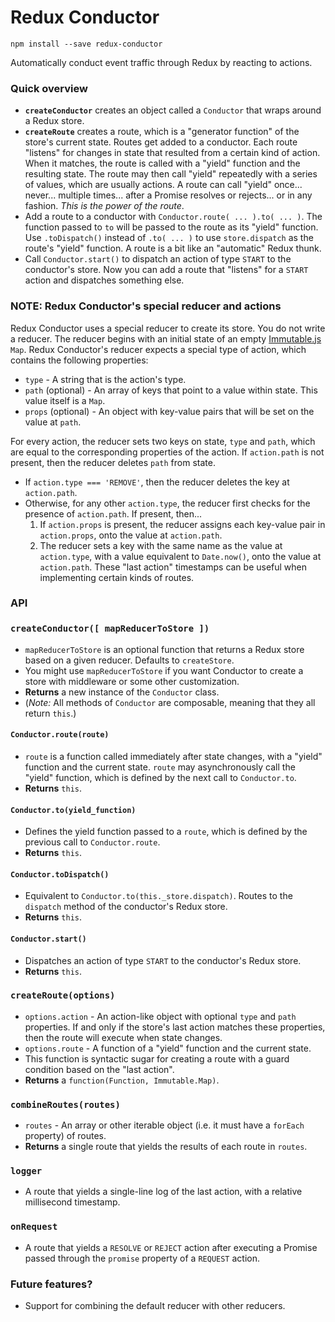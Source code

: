 # Redux Conductor
`npm install --save redux-conductor`

Automatically conduct event traffic through Redux by reacting to actions.

### Quick overview

- **`createConductor`** creates an object called a `Conductor` that wraps around a Redux store.
- **`createRoute`** creates a route, which is a "generator function" of the store's current state. Routes get added to a
conductor. Each route "listens" for changes in state that resulted from a certain kind of action. When it matches, the
route is called with a "yield" function and the resulting state. The route may then call "yield" repeatedly with a series
of values, which are usually actions. A route can call "yield" once... never... multiple times... after a Promise
resolves or rejects... or in any fashion. *This is the power of the route*.
- Add a route to a conductor with `Conductor.route( ... ).to( ... )`. The function passed to `to` will be passed to the
route as its "yield" function. Use `.toDispatch()` instead of `.to( ... )` to use `store.dispatch` as the route's
"yield" function. A route is a bit like an "automatic" Redux thunk.
- Call `Conductor.start()` to dispatch an action of type `START` to the conductor's store. Now you can add a route that
"listens" for a `START` action and dispatches something else.

### NOTE: Redux Conductor's special reducer and actions

Redux Conductor uses a special reducer to create its store. You do not write a reducer. The reducer begins with an
initial state of an empty [Immutable.js](https://facebook.github.io/immutable-js/) `Map`. Redux Conductor's reducer
expects a special type of action, which contains the following properties:
- `type` - A string that is the action's type.
- `path` (optional) - An array of keys that point to a value within state. This value itself is a `Map`.
- `props` (optional) - An object with key-value pairs that will be set on the value at `path`.

For every action, the reducer sets two keys on state, `type` and `path`, which are equal to the corresponding properties
of the action. If `action.path` is not present, then the reducer deletes `path` from state.

- If `action.type === 'REMOVE'`, then the reducer deletes the key at `action.path`.
- Otherwise, for any other `action.type`, the reducer first checks for the presence of `action.path`. If present, then...
  1) If `action.props` is present, the reducer assigns each key-value pair in `action.props`, onto the value at `action.path`.
  2) The reducer sets a key with the same name as the value at `action.type`, with a value equivalent to `Date.now()`,
  onto the value at `action.path`. These "last action" timestamps can be useful when implementing certain kinds of routes.

### API

### `createConductor([ mapReducerToStore ])`
- `mapReducerToStore` is an optional function that returns a Redux store based on a given reducer. Defaults to `createStore`.
- You might use `mapReducerToStore` if you want Conductor to create a store with middleware or some other customization.
- **Returns** a new instance of the `Conductor` class.
- (*Note:* All methods of `Conductor` are composable, meaning that they all return `this`.)

#### `Conductor.route(route)`
- `route` is a function called immediately after state changes, with a "yield" function and the current state.
`route` may asynchronously call the "yield" function, which is defined by the next call to `Conductor.to`.
- **Returns** `this`.

#### `Conductor.to(yield_function)`
- Defines the yield function passed to a `route`, which is defined by the previous call to `Conductor.route`.
- **Returns** `this`.

#### `Conductor.toDispatch()`
- Equivalent to `Conductor.to(this._store.dispatch)`. Routes to the `dispatch` method of the conductor's Redux store.
- **Returns** `this`.

#### `Conductor.start()`
- Dispatches an action of type `START` to the conductor's Redux store.
- **Returns** `this`.

### `createRoute(options)`
- `options.action` - An action-like object with optional `type` and `path` properties. If and only if the store's last
action matches these properties, then the route will execute when state changes.
- `options.route` - A function of a "yield" function and the current state.
- This function is syntactic sugar for creating a route with a guard condition based on the "last action".
- **Returns** a `function(Function, Immutable.Map)`.

### `combineRoutes(routes)`
- `routes` - An array or other iterable object (i.e. it must have a `forEach` property) of routes.
- **Returns** a single route that yields the results of each route in `routes`.

### `logger`
- A route that yields a single-line log of the last action, with a relative millisecond timestamp.

### `onRequest`
- A route that yields a `RESOLVE` or `REJECT` action after executing a Promise passed through the `promise` property of
a `REQUEST` action.

### Future features?

- Support for combining the default reducer with other reducers.